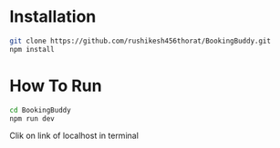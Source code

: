 
# Installation

```bash
git clone https://github.com/rushikesh456thorat/BookingBuddy.git
npm install
```
# How To Run

```bash
cd BookingBuddy
npm run dev
```
Clik on link of localhost in terminal
